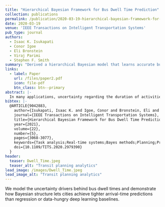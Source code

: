 ```yaml
---
title: "Hierarchical Bayesian Framework for Bus Dwell Time Prediction" 
collection: publications
permalink: /publication/2020-03-19-hierarchical-bayesian-framework-for-bus-dwell-time-prediction
date: 2020-03-19
venue: 'IEEE Transactions on Intelligent Transportation Systems'
pub_type: journal
authors:
  - Isaac K. Isukapati
  - Conor Igoe
  - Eli Bronstein
  - Viraj Parimi
  - Stephen F. Smith
summary: "Derived a hierarchical Bayesian model that learns accurate bus dwell-time distributions from sparse data, enabling reliable arrival predictions for signal priority systems."
links:
  - label: Paper
    url: /files/paper2.pdf
    icon: file-pdf
    btn_class: btn--primary
abstract: |-
  In many applications, uncertainty regarding the duration of activities complicates the generation of accurate plans and schedules. Such is the case for the problem considered in this paper - predicting the arrival times of buses at signalized intersections. Direct vehicle-to-infrastructure communication of location, speed and heading information offers unprecedented opportunities for real-time optimization of traffic signal timing plans, but to be useful bus arrival time prediction must reliably account for bus dwell time at near-side bus stops. To address this problem, we propose a novel, Bayesian hierarchical approach for constructing bus dwell time duration distributions from historical data. Unlike traditional statistical learning techniques, the proposed approach relies on minimal data, is inherently adaptive to time varying task duration distribution, and provides a rich description of confidence for decision making, all of which are important in the bus dwell time prediction context. The effectiveness of this approach is demonstrated using historical data provided by a local transit authority on bus dwell times at urban bus stops. Our results show that the dwell time distributions generated by our approach yield significantly more accurate predictions than those generated by both standard regression techniques and a more data intensive deep learning approach.
bibtex: |-
  @ARTICLE{9042883,
    author={Isukapati, Isaac K. and Igoe, Conor and Bronstein, Eli and Parimi, Viraj and Smith, Stephen F.},
    journal={IEEE Transactions on Intelligent Transportation Systems}, 
    title={Hierarchical Bayesian Framework for Bus Dwell Time Prediction}, 
    year={2021},
    volume={22},
    number={5},
    pages={3068-3077},
    keywords={Task analysis;Real-time systems;Bayes methods;Planning;Predictive models;Uncertainty;Data models;Task duration prediction;hierarchical Bayesian models;intelligent transit systems;adaptive control},
    doi={10.1109/TITS.2020.2979390}
  }
header:
  teaser: Dwell_Time.jpeg
  teaser_alt: "Transit planning analytics"
lead_image: /images/Dwell_Time.jpeg
lead_image_alt: "Transit planning analytics"
---
```


We model the uncertainty drivers behind bus dwell times and demonstrate how Bayesian structure lets cities achieve tighter arrival-time predictions than regression or data-hungry deep learning baselines.
